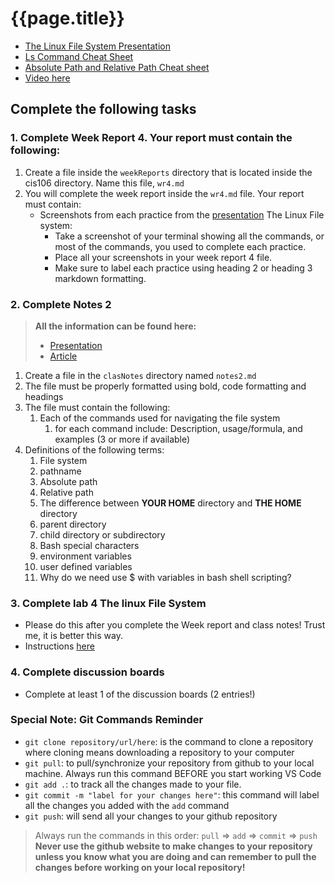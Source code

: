 
# {{page.title}}

* [The Linux File System Presentation](https://rapurl.live/s39)
* [Ls Command Cheat Sheet](https://rapurl.live/kdy)
* [Absolute Path and Relative Path Cheat sheet](https://rebrand.ly/3bdn1)
* [Video here](https://youtu.be/t2vXzYX2ZL8)

## Complete the following tasks

### 1. Complete Week Report 4. Your report must contain the following:

1. Create a file inside the `weekReports` directory that is located inside the cis106 directory. Name this file, `wr4.md`
2. You will complete the week report inside the `wr4.md` file. Your report must contain:
   * Screenshots from each practice from the [presentation](https://rapurl.live/s39) The Linux File system:
     * Take a screenshot of your terminal showing all the commands, or most of the commands, you used to complete each practice. 
     * Place all your screenshots in your week report 4 file. 
     * Make sure to label each practice using heading 2 or heading 3 markdown formatting.

### 2. Complete Notes 2

> **All the information can be found here:**
> * [Presentation](https://rapurl.live/s39)
> * [Article](https://cis106.com/extra/thelinuxfs/)

1. Create a file in the `clasNotes` directory named `notes2.md`
2. The file must be properly formatted using bold, code formatting and headings
3. The file must contain the following:
   1. Each of the commands used for navigating the file system 
      1. for each command include: Description, usage/formula, and examples (3 or more if available)
4. Definitions of the following terms:
   1. File system
   2. pathname
   3. Absolute path
   4. Relative path
   5. The difference between <b style="text-transform:uppercase;">your home</b> directory and <b style="text-transform:uppercase;">the home</b> directory
   6. parent directory
   7. child directory or subdirectory
   8. Bash special characters
   9.  environment variables
   10. user defined variables
   11. Why do we need use $ with variables in bash shell scripting?

### 3. Complete lab 4 The linux File System
* Please do this after you complete the Week report and class notes! Trust me, it is better this way.
* Instructions [here](https://cis106.com/labs/lab4/)

### 4. Complete discussion boards 
* Complete at least 1 of the discussion boards (2 entries!) 
  
### Special Note: Git Commands Reminder
* `git clone repository/url/here`: is the command to clone a repository where cloning means downloading a repository to your computer
* `git pull`: to pull/synchronize your repository from github to your local machine. Always run this command BEFORE you start working VS Code
* `git add .`: to track all the changes made to your file. 
* `git commit -m "label for your changes here"`: this command will label all the changes you added with the `add` command
* `git push`: will send all your changes to your github repository

> Always run the commands in this order: `pull` =>  `add` =>  `commit` => `push` 
> **Never use the github website to make changes to your repository unless you know what you are doing and can remember to pull the changes before working on your local repository!**